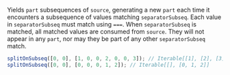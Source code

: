 Yields `part` subsequences of `source`, generating a new `part` each time it encounters a subsequence of values matching `separatorSubseq`. Each value in `separatorSubseq` must match using `===`. When `separatorSubseq` is matched, all matched values are consumed from `source`. They will not appear in any `part`, nor may they be part of any other `separatorSubseq` match.

```js
splitOnSubseq([0, 0], [1, 0, 0, 2, 0, 0, 3]); // Iterable[[1], [2], [3]]
splitOnSubseq([0, 0], [0, 0, 0, 1, 2]); // Iterable[[], [0, 1, 2]]
```
